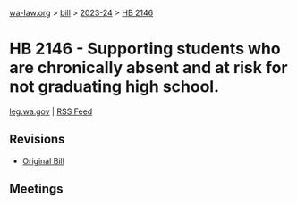 [wa-law.org](/) > [bill](/bill/) > [2023-24](/bill/2023-24/) > [HB 2146](/bill/2023-24/hb/2146/)

# HB 2146 - Supporting students who are chronically absent and at risk for not graduating high school.
[leg.wa.gov](https://app.leg.wa.gov/billsummary?BillNumber=2146&Year=2023&Initiative=false) | [RSS Feed](./rss.xml)

## Revisions
* [Original Bill](1/)

## Meetings